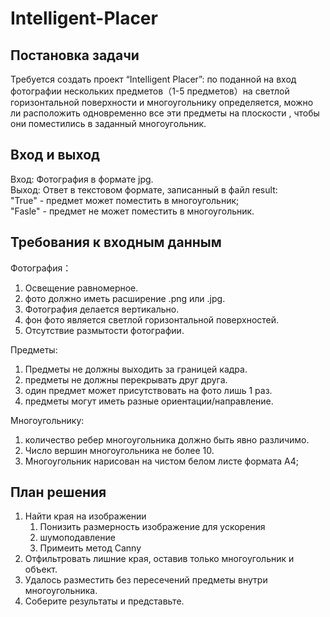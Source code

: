 # Intelligent-Placer
## Постановка задачи
Требуется создать проект “Intelligent Placer”: по поданной на вход фотографии нескольких предметов（1-5 предметов）на светлой горизонтальной поверхности и многоугольнику определяется, можно ли расположить одновременно все эти предметы на плоскости , чтобы они поместились в заданный многоугольник.

## Вход и выход
Вход: Фотография в формате jpg.  
Выход: Ответ в текстовом формате, записанный в файл result:  
"True" - предмет может поместить в многоугольник;  
"Fasle" - предмет не может поместить в многоугольник.  

## Требования к входным данным
Фотография：
1. Освещение равномерное.
2. фото должно иметь расширение .png или .jpg.
3. Фотография делается вертикально.
4. фон фото является cветлой горизонтальной поверхностей.
5. Отсутствие размытости фотографии.

Предметы:
1. Предметы не должны выходить за границей кадра.
2. предметы не должны перекрывать друг друга.
3. один предмет может присутствовать на фото лишь 1 раз.
4. предметы могут иметь разные ориентации/направление.

Многоугольнику:
1. количество ребер многоугольника должно быть явно различимо.
2. Число вершин многоугольника не более 10.
3. Многоугольник нарисован на чистом белом листе формата А4;

## План решения
1. Найти края на изображении
   1) Понизить размерность изображение для ускорения
   2) шумоподавление
   3) Примеить метод Canny
2. Отфильтровать лишние края, оставив только многоугольник и объект.
3. Удалось разместить без пересечений предметы внутри многоугольника.
4. Соберите результаты и представьте.
